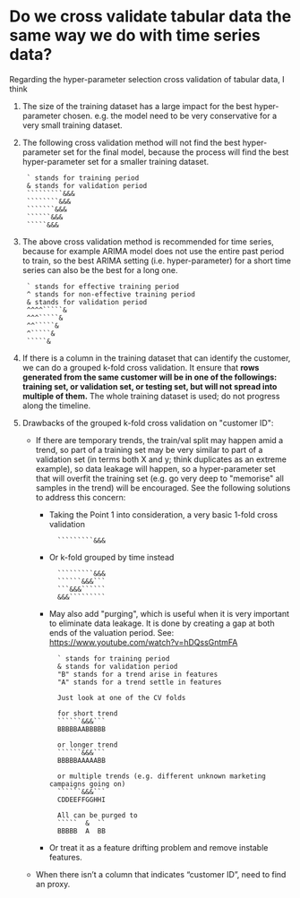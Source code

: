 # Do we cross validate tabular data the same way we do with time series data?

Regarding the hyper-parameter selection cross validation of tabular data, I think
 
1. The size of the training dataset has a large impact for the best hyper-parameter chosen.
e.g. the model need to be very conservative for a very small training dataset.
 
2. The following cross validation method will not find the best hyper-parameter set for the final model, because the process will find the best hyper-parameter set for a smaller training dataset.

        ` stands for training period
        & stands for validation period
        `````````&&&
        ````````&&&
        ```````&&&
        ``````&&&
        `````&&&
 
3. The above cross validation method is recommended for time series, because for example ARIMA model does not use the entire past period to train, so the best ARIMA setting (i.e. hyper-parameter) for a short time series can also be the best for a long one.

        ` stands for effective training period
        ^ stands for non-effective training period
        & stands for validation period
        ^^^^`````&
        ^^^`````&
        ^^`````&
        ^`````&
        `````&

4. If there is a column in the training dataset that can identify the customer, we can do a grouped k-fold cross validation.
It ensure that **rows generated from the same customer will be in one of the followings: training set, or validation set, or testing set, but will not spread into multiple of them.** The whole training dataset is used; do not progress along the timeline.
 
5. Drawbacks of the grouped k-fold cross validation on "customer ID":

    - If there are temporary trends, the train/val split may happen amid a trend, so part of a training set may be very similar to part of a validation set (in terms both X and y; think duplicates as an extreme example), so data leakage will happen, so a hyper-parameter set that will overfit the training set (e.g. go very deep to "memorise" all samples in the trend) will be encouraged. See the following solutions to address this concern:

        - Taking the Point 1 into consideration, a very basic 1-fold cross validation

                `````````&&&

        - Or k-fold grouped by time instead

                `````````&&&
                ``````&&&```
                ```&&&``````
                &&&`````````

        - May also add "purging", which is useful when it is very important to eliminate data leakage. It is done by creating a gap at both ends of the valuation period. See: https://www.youtube.com/watch?v=hDQssGntmFA

                ` stands for training period
                & stands for validation period
                "B" stands for a trend arise in features
                "A" stands for a trend settle in features

                Just look at one of the CV folds

                for short trend
                ``````&&&```
                BBBBBAABBBBB

                or longer trend
                ``````&&&```
                BBBBBAAAAABB

                or multiple trends (e.g. different unknown marketing campaigns going on)
                ``````&&&```
                CDDEEFFGGHHI

                All can be purged to
                `````  &  ``
                BBBBB  A  BB

        - Or treat it as a feature drifting problem and remove instable features.

    - When there isn’t a column that indicates “customer ID”, need to find an proxy.